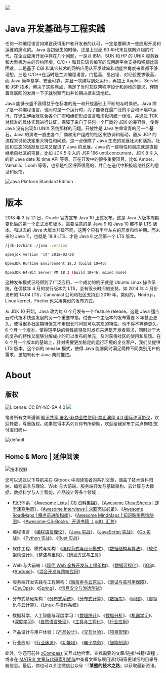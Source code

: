 ![](https://i.postimg.cc/NMZrqkFd/image.png)

# Java 开发基础与工程实践

任何一种编程语言如果要获得用户和开发者的认可，一定是要解决一些应用开发和运维的痛点的。Java 当初诞生的时候，正是上世纪 90 年代末互联网兴起的时代，在企业应用开发中存在几个问题，一是以 IBM，SUN 和 HP 的 UNIX 服务器和大型机为主的异构环境，C/C++ 和其它语言编写的应用跨平台支持和移植比较困难，二是基于 CGI 和其它技术的网络应用从开发效率和功能性角度来看都不够理想，三是 C/C++在当时是主流编程语言，门槛高、易出错、对经验要求很高，而 Java 简单易学、安全可靠，并且一次编写到处运行，再加上 Applet、Servlet 和 JSP 技术，解决了这些痛点，满足了当时互联网程序设计和运维的要求，伴随着互联网的发展一下子就脱颖而出并长期占据主流地位。

Java 能够长盛不衰得益于在标准的统一和开放基础上不断的与时俱进。Java 除了是一种编程语言，也同时是一个运行时，为了能够在最广泛的平台和环境中运行，在诞生伊始就联合各个厂商和组织形成语言和虚拟机统一标准，并通过 TCK 对标准的具体实现进行认证，保障了来自于任何一个厂商的 JDK 的兼容性，使得 Java 没有出现如 UNIX 系统那样的问题。开放性是 Java 生命常青的另一个基石，Java 的演进一直由各个厂商和用户组成的社区来协调和驱动，遵从 JCP 的流程来讨论决定重大特性和问题，这一点保障了 Java 生态的发展壮大和活跃。社区和生态的活跃反过来又促进了 Java 的发展，Java 的一些特性和类库就是直接继承自社区的项目，比如 JDK 5 引入的 JSR 166 until.concurrent，JDK 8 引入的新 Java date 和 time API 等等。正在开发中的很多重要项目，比如 Amber、Valhalla、Loom 等等，也都是社区呼声很高的，并且在迭代中积极吸纳社区的意见和反馈。

![Java Platform Standard Edition](http://static.oschina.net/uploads/space/2015/0917/192918_c6O7_1434710.png)

# 版本

2018 年 3 月 21 日，Oracle 官方宣布 Java 10 正式发布。这是 Java 大版本周期变化后的第一个正式发布版本。需要注意的是 Java 9 和 Java 10 都不是 LTS 版本。和过去的 Java 大版本升级不同，这两个只有半年左右的开发和维护期。而未来的 Java 11，也就是 18.9 LTS，才是 Java 8 之后第一个 LTS 版本。

```sh
/jdk-10/bin$ ./java -version

openjdk version "10" 2018-03-20

OpenJDK Runtime Environment 18.3 (build 10+46)

OpenJDK 64-Bit Server VM 18.3 (build 10+46, mixed mode)
```

这种发布模式已经得到了广泛应用，一个成功的例子就是 Ubuntu Linux 操作系统，在偶数年 4 月的发行版本为 LTS，会有很长时间的支持。如 2014 年 4 月份发布的 14.04 LTS，Canonical 公司和社区支持到 2019 年。类似的，Node.js，Linux kernel，Firefox 也采用类似的发布方式。

从 JDK 10 开始，Java 改为每 6 个月发布一个 feature release，这是 Java 适应云时代技术快速发展的另一个重要举措。过去一个主版本的发布需要 3 年甚至更久，使得很多社区期待但又不用很长时间就可以实现的特性，也不得不等待更久。6 个月一个版本，使得短平快的特性能够及时发布来满足开发者需求，同时对于大的复杂的特性又能够分解成小的可以发布的单元，及时获得社区的使用和反馈。在 6 个月一个版本的基础上，针对需要更加稳定的运行环境的企业客户，我们又提供 LTS 版本。这个新的 release 模式，使得 Java 能够同时满足两种不同类别用户的需求，更加有利于 Java 向前推进。

# About

## 版权

![License: CC BY-NC-SA 4.0](https://img.shields.io/badge/License-CC%20BY--NC--SA%204.0-lightgrey.svg)
![](https://parg.co/bDm)

笔者所有文章遵循 [知识共享 署名-非商业性使用-禁止演绎 4.0 国际许可协议](https://creativecommons.org/licenses/by-nc-nd/4.0/deed.zh)，欢迎转载，尊重版权。如果觉得本系列对你有所帮助，欢迎给我家布丁买点狗粮(支付宝扫码)~

![default](https://i.postimg.cc/y1QXgJ6f/image.png)

## Home & More | 延伸阅读

![技术视野](https://s2.ax1x.com/2019/09/30/uJWQTx.jpg)

您可以通过以下导航来在 Gitbook 中阅读笔者的系列文章，涵盖了技术资料归纳、编程语言与理论、Web 与大前端、服务端开发与基础架构、云计算与大数据、数据科学与人工智能、产品设计等多个领域：

- 知识体系：《[Awesome Lists | CS 资料集锦](https://ngte-al.gitbook.io/i/)》、《[Awesome CheatSheets | 速学速查手册](https://ngte-ac.gitbook.io/i/)》、《[Awesome Interviews | 求职面试必备](https://github.com/wx-chevalier/Awesome-Interviews)》、《[Awesome RoadMaps | 程序员进阶指南](https://github.com/wx-chevalier/Awesome-RoadMaps)》、《[Awesome MindMaps | 知识脉络思维脑图](https://github.com/wx-chevalier/Awesome-MindMaps)》、《[Awesome-CS-Books | 开源书籍（.pdf）汇总](https://github.com/wx-chevalier/Awesome-CS-Books)》

- 编程语言：《[编程语言理论](https://ngte-pl.gitbook.io/i/)》、《[Java 实战](https://github.com/wx-chevalier/Java-Series)》、《[JavaScript 实战](https://github.com/wx-chevalier/JavaScript-Series)》、《[Go 实战](https://ngte-pl.gitbook.io/i/go/go)》、《[Python 实战](https://ngte-pl.gitbook.io/i/python/python)》、《[Rust 实战](https://ngte-pl.gitbook.io/i/rust/rust)》

- 软件工程、模式与架构：《[编程范式与设计模式](https://ngte-se.gitbook.io/i/)》、《[数据结构与算法](https://ngte-se.gitbook.io/i/)》、《[软件架构设计](https://ngte-se.gitbook.io/i/)》、《[整洁与重构](https://ngte-se.gitbook.io/i/)》、《[研发方式与工具](https://ngte-se.gitbook.io/i/)》

* Web 与大前端：《[现代 Web 全栈开发与工程架构](https://ngte-web.gitbook.io/i/)》、《[数据可视化](https://ngte-fe.gitbook.io/i/)》、《[iOS](https://ngte-fe.gitbook.io/i/)》、《[Android](https://ngte-fe.gitbook.io/i/)》、《[混合开发与跨端应用](https://ngte-fe.gitbook.io/i/)》

* 服务端开发实践与工程架构：《[微服务与云原生](https://ngte-be.gitbook.io/i/)》、《[测试与高可用保障](https://ngte-be.gitbook.io/i/)》、《[DevOps](https://ngte-be.gitbook.io/i/)》、《[Spring](https://github.com/wx-chevalier/Spring-Series)》、《[信息安全与渗透测试](https://ngte-be.gitbook.io/i/)》

* 分布式基础架构：《[分布式系统](https://ngte-infras.gitbook.io/i/)》、《[分布式计算](https://ngte-infras.gitbook.io/i/)》、《[数据库](https://github.com/wx-chevalier/Database-Series)》、《[网络](https://ngte-infras.gitbook.io/i/)》、《[虚拟化与云计算](https://github.com/wx-chevalier/Cloud-Series)》、《[Linux 与操作系统](https://github.com/wx-chevalier/Linux-Series)》

* 数据科学，人工智能与深度学习：《[数理统计](https://ngte-aidl.gitbook.io/i/)》、《[数据分析](https://ngte-aidl.gitbook.io/i/)》、《[机器学习](https://ngte-aidl.gitbook.io/i/)》、《[深度学习](https://ngte-aidl.gitbook.io/i/)》、《[自然语言处理](https://ngte-aidl.gitbook.io/i/)》、《[工具与工程化](https://ngte-aidl.gitbook.io/i/)》、《[行业应用](https://ngte-aidl.gitbook.io/i/)》

* 产品设计与用户体验：《[产品设计](https://ngte-pd.gitbook.io/i/)》、《[交互体验](https://ngte-pd.gitbook.io/i/)》、《[项目管理](https://ngte-pd.gitbook.io/i/)》

* 行业应用：《[行业迷思](https://github.com/wx-chevalier/Business-Series)》、《[功能域](https://github.com/wx-chevalier/Business-Series)》、《[电子商务](https://github.com/wx-chevalier/Business-Series)》、《[智能制造](https://github.com/wx-chevalier/Business-Series)》

此外，你还可前往 [xCompass](https://wx-chevalier.github.io/home/#/search) 交互式地检索、查找需要的文章/链接/书籍/课程；或者在 [MATRIX 文章与代码索引矩阵](https://github.com/wx-chevalier/Developer-Zero-To-Mastery)中查看文章与项目源代码等更详细的目录导航信息。最后，你也可以关注微信公众号：『**某熊的技术之路**』以获取最新资讯。
